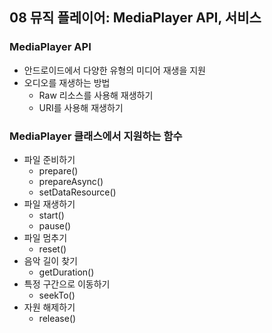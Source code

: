 ## 08 뮤직 플레이어: MediaPlayer API, 서비스

### MediaPlayer API

- 안드로이드에서 다양한 유형의 미디어 재생을 지원
- 오디오를 재생하는 방법
    - Raw 리소스를 사용해 재생하기
    - URI를 사용해 재생하기

### MediaPlayer 클래스에서 지원하는 함수

- 파일 준비하기
    - prepare()
    - prepareAsync()
    - setDataResource()
- 파일 재생하기
    - start()
    - pause()
- 파일 멈추기
    - reset()
- 음악 길이 찾기
    - getDuration()
- 특정 구간으로 이동하기
    - seekTo()
- 자원 해제하기
    - release()